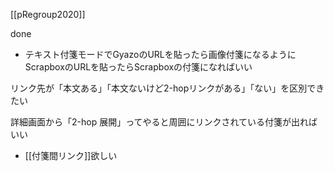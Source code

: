 
[[pRegroup2020]]

done
- テキスト付箋モードでGyazoのURLを貼ったら画像付箋になるようにScrapboxのURLを貼ったらScrapboxの付箋になればいい

リンク先が「本文ある」「本文ないけど2-hopリンクがある」「ない」を区別できたい

詳細画面から「2-hop 展開」ってやると周囲にリンクされている付箋が出ればいい
- [[付箋間リンク]]欲しい

